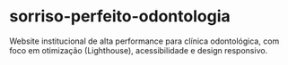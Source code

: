 # sorriso-perfeito-odontologia
Website institucional de alta performance para clínica odontológica, com foco em otimização (Lighthouse), acessibilidade e design responsivo.

